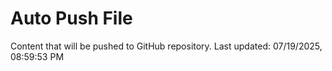 # Auto Push File

Content that will be pushed to GitHub repository.
Last updated: 07/19/2025, 08:59:53 PM
